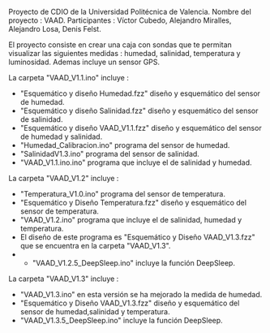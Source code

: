 Proyecto de CDIO de la Universidad Politécnica de Valencia.
Nombre del proyecto : VAAD.
Participantes : Víctor Cubedo, Alejandro Miralles, Alejandro Losa, Denis Felst.

El proyecto consiste en crear una caja con sondas que te permitan visualizar las siguientes medidas : humedad, salinidad, temperatura y luminosidad. Ademas incluye un sensor GPS.

La carpeta "VAAD_V1.1.ino" incluye :
  - "Esquemático y diseño Humedad.fzz" diseño y esquemático del sensor de humedad.
  - "Esquemático y diseño Salinidad.fzz" diseño y esquemático del sensor de salinidad.
  - "Esquemático y diseño VAAD_V1.1.fzz" diseño y esquemático del sensor de humedad y salinidad.
  - "Humedad_Calibracion.ino" programa del sensor de humedad.
  - "SalinidadV1.3.ino" programa del sensor de salinidad.
  - "VAAD_V1.1.ino.ino" programa que incluye el de salinidad y humedad.
  
La carpeta "VAAD_V1.2" incluye :
  - "Temperatura_V1.0.ino" programa del sensor de temperatura.
  - "Esquemático y Diseño Temperatura.fzz" diseño y esquemático del sensor de temperatura.
  - "VAAD_V1.2.ino" programa que incluye el de salinidad, humedad y temperatura.
  - El diseño de este programa es "Esquemático y Diseño VAAD_V1.3.fzz" que se encuentra en la carpeta "VAAD_V1.3".
  - - "VAAD_V1.2.5_DeepSleep.ino" incluye la función DeepSleep.

La carpeta "VAAD_V1.3" incluye :
  - "VAAD_V1.3.ino" en esta versión se ha mejorado la medida de humedad. 
  - "Esquemático y Diseño VAAD_V1.3.fzz" diseño y esquemático del sensor de humedad,salinidad y temperatura.
  - "VAAD_V1.3.5_DeepSleep.ino" incluye la función DeepSleep.
  
